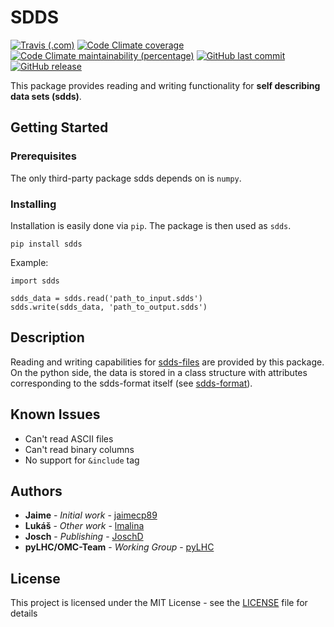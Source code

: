 # SDDS
[![Travis (.com)](https://img.shields.io/travis/com/pylhc/sdds.svg?style=popout)](https://travis-ci.com/pylhc/sdds/)
[![Code Climate coverage](https://img.shields.io/codeclimate/coverage/pylhc/sdds.svg?style=popout)](https://codeclimate.com/github/pylhc/sdds)
[![Code Climate maintainability (percentage)](https://img.shields.io/codeclimate/maintainability-percentage/pylhc/sdds.svg?style=popout)](https://codeclimate.com/github/pylhc/sdds)
[![GitHub last commit](https://img.shields.io/github/last-commit/pylhc/sdds.svg?style=popout)](https://github.com/pylhc/sdds/)
[![GitHub release](https://img.shields.io/github/release/pylhc/sdds.svg?style=popout)](https://github.com/pylhc/sdds/)

This package provides reading and writing functionality for **self describing data sets (sdds)**. 

## Getting Started

### Prerequisites

The only third-party package sdds depends on is `numpy`.


### Installing

Installation is easily done via `pip`. The package is then used as `sdds`.

```
pip install sdds
```

Example:

```
import sdds

sdds_data = sdds.read('path_to_input.sdds')
sdds.write(sdds_data, 'path_to_output.sdds')
```


## Description

Reading and writing capabilities for [sdds-files](https://ops.aps.anl.gov/SDDSIntroTalk/slides.html)
are provided by this package. On the python side, the data is stored in a class structure
with attributes corresponding to the sdds-format itself 
(see [sdds-format](https://ops.aps.anl.gov/manuals/SDDStoolkit/SDDStoolkitsu2.html)).


## Known Issues

- Can't read ASCII files
- Can't read binary columns
- No support for `&include` tag


## Authors

* **Jaime** - *Initial work* - [jaimecp89](https://github.com/jaimecp89)
* **Lukáš** - *Other work* - [lmalina](https://github.com/lmalina)
* **Josch** - *Publishing* - [JoschD](https://github.com/JoschD)
* **pyLHC/OMC-Team** - *Working Group* - [pyLHC](https://github.com/orgs/pylhc/teams/omc-team)


## License

This project is licensed under the MIT License - see the [LICENSE](LICENSE) file for details

